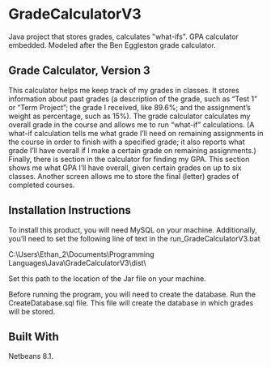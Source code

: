 # GradeCalculatorV3
Java project that stores grades, calculates "what-ifs". GPA calculator embedded. Modeled after the Ben Eggleston grade calculator.


## Grade Calculator, Version 3

This calculator helps me keep track of my grades in classes. It stores information about past grades (a description of the grade, such as “Test 1” or “Term Project”; the grade I received, like 89.6%; and the assignment’s weight as percentage, such as 15%). The grade calculator calculates my overall grade in the course and allows me to run “what-if” calculations. (A what-if calculation tells me what grade I’ll need on remaining assignments in the course in order to finish with a specified grade; it also reports what grade I’ll have overall if I make a certain grade on remaining assignments.) Finally, there is section in the calculator for finding my GPA. This section shows me what GPA I’ll have overall, given certain grades on up to six classes. Another screen allows me to store the final (letter) grades of completed courses.


## Installation Instructions

To install this product, you will need MySQL on your machine. Additionally, you’ll need to set the following line of text in the run_GradeCalculatorV3.bat 

C:\Users\Ethan_2\Documents\Programming Languages\Java\GradeCalculatorV3\dist\

Set this path to the location of the Jar file on your machine. 

Before running the program, you will need to create the database. Run the CreateDatabase.sql file. This file will create the database in which grades will be stored.


## Built With
Netbeans 8.1.


